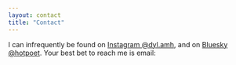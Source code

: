 ```yaml
---
layout: contact
title: "Contact"
---
```


I can infrequently be found on [Instagram @dyl.amh](https://www.instagram.com/dyl.amh/), and on [Bluesky @hotpoet](https://bsky.app/profile/hotpoet.bsky.social). Your best bet to reach me is email: 